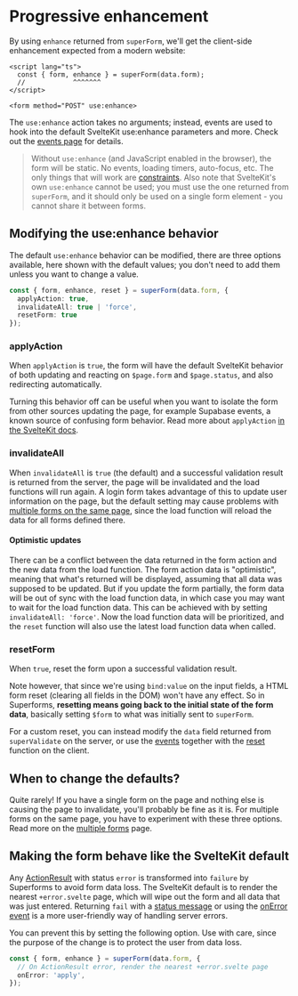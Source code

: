 <script lang="ts">
  import Head from '$lib/Head.svelte'
  import Next from '$lib/Next.svelte'
  import { concepts } from '$lib/navigation/sections'

	export let data;
</script>

# Progressive enhancement

<Head title="Progressive enhancement with use:enhance" />

By using `enhance` returned from `superForm`, we'll get the client-side enhancement expected from a modern website:

```svelte
<script lang="ts">
  const { form, enhance } = superForm(data.form);
  //            ^^^^^^^
</script>

<form method="POST" use:enhance>
```

The `use:enhance` action takes no arguments; instead, events are used to hook into the default SvelteKit use:enhance parameters and more. Check out the [events page](/concepts/events) for details.

> Without `use:enhance` (and JavaScript enabled in the browser), the form will be static. No events, loading timers, auto-focus, etc. The only things that will work are [constraints](/concepts/client-validation#constraints). Also note that SvelteKit's own `use:enhance` cannot be used; you must use the one returned from `superForm`, and it should only be used on a single form element - you cannot share it between forms.

## Modifying the use:enhance behavior

The default `use:enhance` behavior can be modified, there are three options available, here shown with the default values; you don't need to add them unless you want to change a value.

```ts
const { form, enhance, reset } = superForm(data.form, {
  applyAction: true,
  invalidateAll: true | 'force',
  resetForm: true
});
```

### applyAction

When `applyAction` is `true`, the form will have the default SvelteKit behavior of both updating and reacting on `$page.form` and `$page.status`, and also redirecting automatically.

Turning this behavior off can be useful when you want to isolate the form from other sources updating the page, for example Supabase events, a known source of confusing form behavior. Read more about `applyAction` [in the SvelteKit docs](https://svelte.dev/docs/kit/form-actions#Progressive-enhancement-Customising-use:enhance).

### invalidateAll

When `invalidateAll` is `true` (the default) and a successful validation result is returned from the server, the page will be invalidated and the load functions will run again. A login form takes advantage of this to update user information on the page, but the default setting may cause problems with [multiple forms on the same page](/concepts/multiple-forms), since the load function will reload the data for all forms defined there.

#### Optimistic updates

There can be a conflict between the data returned in the form action and the new data from the load function. The form action data is "optimistic", meaning that what's returned will be displayed, assuming that all data was supposed to be updated. But if you update the form partially, the form data will be out of sync with the load function data, in which case you may want to wait for the load function data. This can be achieved with by setting `invalidateAll: 'force'`. Now the load function data will be prioritized, and the `reset` function will also use the latest load function data when called.

### resetForm

When `true`, reset the form upon a successful validation result.

Note however, that since we're using `bind:value` on the input fields, a HTML form reset (clearing all fields in the DOM) won't have any effect. So in Superforms, **resetting means going back to the initial state of the form data**, basically setting `$form` to what was initially sent to `superForm`.

For a custom reset, you can instead modify the `data` field returned from `superValidate` on the server, or use the [events](/concepts/events) together with the [reset](/api#superform-return-type) function on the client.

## When to change the defaults?

Quite rarely! If you have a single form on the page and nothing else is causing the page to invalidate, you'll probably be fine as it is. For multiple forms on the same page, you have to experiment with these three options. Read more on the [multiple forms](/concepts/multiple-forms) page.

## Making the form behave like the SvelteKit default

Any [ActionResult](https://kit.svelte.dev/docs/types#public-types-actionresult) with status `error` is transformed into `failure` by Superforms to avoid form data loss. The SvelteKit default is to render the nearest `+error.svelte` page, which will wipe out the form and all data that was just entered. Returning `fail` with a [status message](/concepts/messages) or using the [onError event](/concepts/events#onerror) is a more user-friendly way of handling server errors.

You can prevent this by setting the following option. Use with care, since the purpose of the change is to protect the user from data loss.

```ts
const { form, enhance } = superForm(data.form, {
  // On ActionResult error, render the nearest +error.svelte page
  onError: 'apply',
});
```

<Next section={concepts} />
